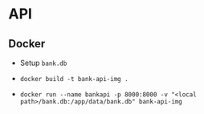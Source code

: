 # API

## Docker
* Setup `bank.db`

* `docker build -t bank-api-img .`

* `docker run --name bankapi -p 8000:8000 -v "<local path>/bank.db:/app/data/bank.db" bank-api-img`
